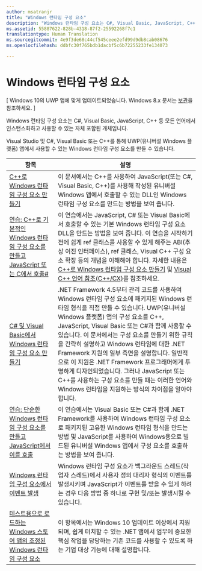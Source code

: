 ```yaml
---
author: msatranjr
title: "Windows 런타임 구성 요소"
description: "Windows 런타임 구성 요소는 C#, Visual Basic, JavaScript, C++ 등 모든 언어에서 인스턴스화하고 사용할 수 있는 자체 포함된 개체입니다."
ms.assetid: 55887622-828b-4318-87f2-25592268f7c1
translationtype: Human Translation
ms.sourcegitcommit: 4e9f3de68c44cf545ceee2efd99d9db8cab08676
ms.openlocfilehash: ddbfc30f765bdb1dacbf5c6b72255233fe134073

---
```


# Windows 런타임 구성 요소


\[ Windows 10의 UWP 앱에 맞게 업데이트되었습니다. Windows 8.x 문서는 [보관](http://go.microsoft.com/fwlink/p/?linkid=619132)을 참조하세요. \]

Windows 런타임 구성 요소는 C#, Visual Basic, JavaScript, C++ 등 모든 언어에서 인스턴스화하고 사용할 수 있는 자체 포함된 개체입니다.

Visual Studio 및 C#, Visual Basic 또는 C++를 통해 UWP(유니버설 Windows 플랫폼) 앱에서 사용할 수 있는 Windows 런타임 구성 요소를 만들 수 있습니다.

| 항목 | 설명 |
|-------|-------------|
| [C++로 Windows 런타임 구성 요소 만들기](creating-windows-runtime-components-in-cpp.md) | 이 문서에서는 C++를 사용하여 JavaScript(또는 C#, Visual Basic, C++)를 사용해 작성된 유니버설 Windows 앱에서 호출할 수 있는 DLL인 Windows 런타임 구성 요소를 만드는 방법을 보여 줍니다. |
| [연습: C++로 기본적인 Windows 런타임 구성 요소를 만들고 JavaScript 또는 C에서 호출#](walkthrough-creating-a-basic-windows-runtime-component-in-cpp-and-calling-it-from-javascript-or-csharp.md) | 이 연습에서는 JavaScript, C# 또는 Visual Basic에서 호출할 수 있는 기본 Windows 런타임 구성 요소 DLL을 만드는 방법을 보여 줍니다. 이 연습을 시작하기 전에 쉽게 ref 클래스를 사용할 수 있게 해주는 ABI(추상 이진 인터페이스), ref 클래스, Visual C++ 구성 요소 확장 등의 개념을 이해해야 합니다. 자세한 내용은 [C++로 Windows 런타임 구성 요소 만들기](creating-windows-runtime-components-in-cpp.md) 및 [Visual C++ 언어 참조(C++/CX)](https://msdn.microsoft.com/library/windows/apps/xaml/hh699871.aspx)를 참조하세요. |
| [C# 및 Visual Basic에서 Windows 런타임 구성 요소 만들기](creating-windows-runtime-components-in-csharp-and-visual-basic.md) | .NET Framework 4.5부터 관리 코드를 사용하여 Windows 런타임 구성 요소에 패키지된 Windows 런타임 형식을 직접 만들 수 있습니다. UWP(유니버설 Windows 플랫폼) 앱의 구성 요소를 C++, JavaScript, Visual Basic 또는 C#과 함께 사용할 수 있습니다. 이 문서에서는 구성 요소를 만들기 위한 규칙을 간략히 설명하고 Windows 런타임에 대한 .NET Framework 지원의 일부 측면을 설명합니다. 일반적으로 이 지원은 .NET Framework 프로그래머에게 투명하게 디자인되었습니다. 그러나 JavaScript 또는 C++를 사용하는 구성 요소를 만들 때는 이러한 언어와 Windows 런타임을 지원하는 방식의 차이점을 알아야 합니다. |
| [연습: 단순한 Windows 런타임 구성 요소를 만들고 JavaScript에서 이를 호출](walkthrough-creating-a-simple-windows-runtime-component-and-calling-it-from-javascript.md) | 이 연습에서는 Visual Basic 또는 C#과 함께 .NET Framework를 사용하여 Windows 런타임 구성 요소로 패키지된 고유한 Windows 런타임 형식을 만드는 방법 및 JavaScript를 사용하여 Windows용으로 빌드된 유니버설 Windows 앱에서 구성 요소를 호출하는 방법을 보여 줍니다. |
| [Windows 런타임 구성 요소에서 이벤트 발생](raising-events-in-windows-runtime-components.md) | Windows 런타임 구성 요소가 백그라운드 스레드(작업자 스레드)에서 사용자 정의 대리자 형식의 이벤트를 발생시키며 JavaScript가 이벤트를 받을 수 있게 하려는 경우 다음 방법 중 하나로 구현 및/또는 발생시킬 수 있습니다. | 
| [테스트용으로 로드하는 Windows 스토어 앱의 조정된 Windows 런타임 구성 요소](brokered-windows-runtime-components-for-side-loaded-windows-store-apps.md) | 이 항목에서는 Windows 10 업데이트 이상에서 지원되며, 쉽게 터치할 수 있는 .NET 앱에서 업무에 중요한 핵심 작업을 담당하는 기존 코드를 사용할 수 있도록 하는 기업 대상 기능에 대해 설명합니다.
 

 

 






<!--HONumber=Jul16_HO1-->



